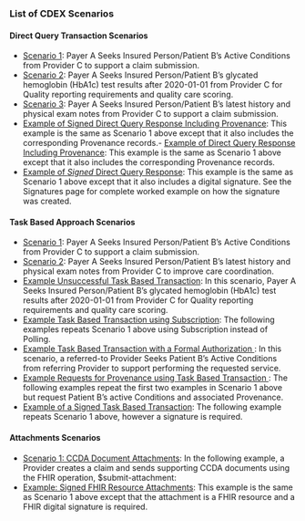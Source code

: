 ### List of CDEX Scenarios


#### Direct Query Transaction Scenarios

- [Scenario 1](http://build.fhir.org/ig/HL7/davinci-ecdx/direct-query.html#scenario-1): Payer A Seeks Insured Person/Patient B’s Active Conditions from Provider C to support a claim submission.
- [Scenario 2](http://build.fhir.org/ig/HL7/davinci-ecdx/direct-query.html#scenario-2): Payer A Seeks Insured Person/Patient B’s glycated hemoglobin (HbA1c) test results after 2020-01-01 from Provider C for Quality reporting requirements and quality care scoring.
- [Scenario 3](http://build.fhir.org/ig/HL7/davinci-ecdx/direct-query.html#scenario-3): Payer A Seeks Insured Person/Patient B’s latest history and physical exam notes from Provider C to support a claim submission.
- [Example of Signed Direct Query Response Including Provenance](http://build.fhir.org/ig/HL7/davinci-ecdx/direct-query.html#example-of-direct-query-response-including-provenance): This example is the same as Scenario 1 above except that it also includes the corresponding Provenance records.- [Example of Direct Query Response Including Provenance](http://build.fhir.org/ig/HL7/davinci-ecdx/direct-query.html#example-of-direct-query-response-including-provenance): This example is the same as Scenario 1 above except that it also includes the corresponding Provenance records.
- [Example of *Signed* Direct Query Response](http://build.fhir.org/ig/HL7/davinci-ecdx/direct-query.html#example-of-signed-direct-query-response): This example is the same as Scenario 1 above except that it also includes a digital signature. See the Signatures page for complete worked example on how the signature was created.

#### Task Based Approach Scenarios

- [Scenario 1](http://build.fhir.org/ig/HL7/davinci-ecdx/task-based-approach.html#scenario-1): Payer A Seeks Insured Person/Patient B’s Active Conditions from Provider C to support a claim submission.
- [Scenario 2](http://build.fhir.org/ig/HL7/davinci-ecdx/task-based-approach.html#scenario-2): Payer A Seeks Insured Person/Patient B’s latest history and physical exam notes from Provider C to improve care coordination.
- [Example Unsuccessful Task Based Transaction](http://build.fhir.org/ig/HL7/davinci-ecdx/task-based-approach.html#example-unsuccessful-task-based-transaction): In this scenario, Payer A Seeks Insured Person/Patient B’s glycated hemoglobin (HbA1c) test results after 2020-01-01 from Provider C for Quality reporting requirements and quality care scoring.
- [Example Task Based Transaction using Subscription](http://build.fhir.org/ig/HL7/davinci-ecdx/task-based-approach.html#example-task-based-transaction-with-a-formal-authorization): The following examples repeats Scenario 1 above using Subscription instead of Polling.
- [Example Task Based Transaction with a Formal Authorization
](http://build.fhir.org/ig/HL7/davinci-ecdx/task-based-approach.html#example-task-based-transaction-with-a-formal-authorization): In this scenario, a referred-to Provider Seeks Patient B’s Active Conditions from referring Provider to support performing the requested service.
- [Example Requests for Provenance using Task Based Transaction
](http://build.fhir.org/ig/HL7/davinci-ecdx/task-based-approach.html#example-requests-for-provenance-using-task-based-transaction): The following examples repeat the first two examples in Scenario 1 above but request Patient B’s active Conditions and associated Provenance.
- [Example of a Signed Task Based Transaction](http://build.fhir.org/ig/HL7/davinci-ecdx/task-based-approach.html#example-of-a-signed-task-based-transaction): The following example repeats Scenario 1 above, however a signature is required.

#### Attachments Scenarios

- [Scenario 1: CCDA Document Attachments](http://build.fhir.org/ig/HL7/davinci-ecdx/attachments.html#scenario-1-ccda-document-attachments): In the following example, a Provider creates a claim and sends supporting CCDA documents using the FHIR operation, $submit-attachment:
- [Example: Signed FHIR Resource Attachments](http://build.fhir.org/ig/HL7/davinci-ecdx/attachments.html#example-signed-fhir-resource-attachments): This example is the same as Scenario 1 above except that the attachment is a FHIR resource and a FHIR digital signature is required.
